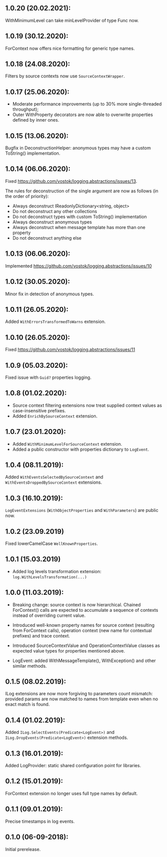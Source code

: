 ## 1.0.20 (20.02.2021):

WithMinimumLevel can take minLevelProvider of type Func<LogLevel> now.

## 1.0.19 (30.12.2020):

ForContext now offers nice formatting for generic type names.

## 1.0.18 (24.08.2020):

Filters by source contexts now use `SourceContextWrapper`.

## 1.0.17 (25.06.2020):

- Moderate performance improvements (up to 30% more single-threaded throughput);
- Outer WithProperty decorators are now able to overwrite properties defined by inner ones.

## 1.0.15 (13.06.2020):

Bugfix in DeconstructionHelper: anonymous types may have a custom ToString() implementation.

## 1.0.14 (06.06.2020):

Fixed https://github.com/vostok/logging.abstractions/issues/13.

The rules for deconstruction of the single argument are now as follows (in the order of priority):

- Always deconstruct IReadonlyDictionary<string, object>
- Do not deconstruct any other collections
- Do not deconstruct types with custom ToString() implementation
- Always deconstruct anonymous types
- Always deconstruct when message template has more than one property
- Do not deconstruct anything else

## 1.0.13 (06.06.2020):

Implemented https://github.com/vostok/logging.abstractions/issues/10

## 1.0.12 (30.05.2020):

Minor fix in detection of anonymous types.

## 1.0.11 (26.05.2020):

Added `WithErrorsTransformedToWarns` extension.

## 1.0.10 (26.05.2020):

Fixed https://github.com/vostok/logging.abstractions/issues/11

## 1.0.9 (05.03.2020):

Fixed issue with `Guid?` properties logging.

## 1.0.8 (01.02.2020):

* Source context filtering extensions now treat supplied context values as case-insensitive prefixes.
* Added `EnrichBySourceContext` extension.

## 1.0.7 (23.01.2020):

* Added `WithMinimumLevelForSourceContext` extension.
* Added a public constructor with properties dictionary to `LogEvent`.

## 1.0.4 (08.11.2019):

Added `WithEventsSelectedBySourceContext` and `WithEventsDroppedBySourceContext` extensions.

## 1.0.3 (16.10.2019):

`LogEventExtensions` (`WithObjectProperties` and `WithParameters`) are public now.

## 1.0.2 (23.09.2019)

Fixed lowerCamelCase `WellKnownProperties`.

## 1.0.1 (15.03.2019)

* Added log levels transformation extension: `log.WithLevelsTransformation(...)`

## 1.0.0 (11.03.2019):

* Breaking change: source context is now hierarchical. Chained ForContext() calls are expected to accumulate a sequence of contexts instead of overriding current value.

* Introduced well-known property names for source context (resulting from ForContext calls), operation context (new name for contextual prefixes) and trace context.

* Introduced SourceContextValue and OperationContextValue classes as expected value types for properties mentioned above.

* LogEvent: added WithMessageTemplate(), WithException() and other similar methods.


## 0.1.5 (08.02.2019):

ILog extensions are now more forgiving to parameters count mismatch: provided params are now matched to names from template even when no exact match is found.


## 0.1.4 (01.02.2019):

Added `ILog.SelectEvents(Predicate<LogEvent>)` and `ILog.DropEvents(Predicate<LogEvent>)` extension methods.


## 0.1.3 (16.01.2019):

Added LogProvider: static shared configuration point for libraries.


## 0.1.2 (15.01.2019):

ForContext<T> extension no longer uses full type names by default.


## 0.1.1 (09.01.2019):

Precise timestamps in log events.


## 0.1.0 (06-09-2018): 

Initial prerelease.
